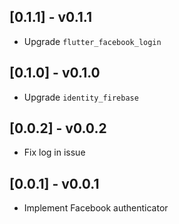 ## [0.1.1] - v0.1.1

* Upgrade `flutter_facebook_login`

## [0.1.0] - v0.1.0

* Upgrade `identity_firebase`

## [0.0.2] - v0.0.2

* Fix log in issue

## [0.0.1] - v0.0.1

* Implement Facebook authenticator
